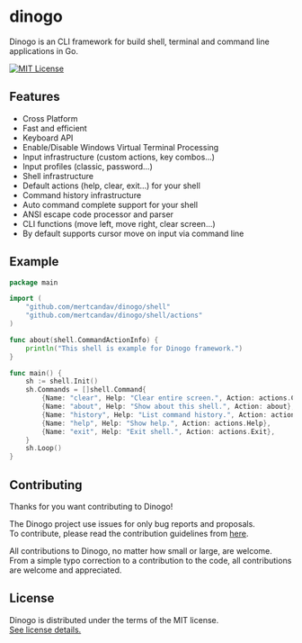 # dinogo
Dinogo is an CLI framework for build shell, terminal and command line applications in Go.

[![MIT License](https://img.shields.io/badge/license-MIT-blue.svg)](https://github.com/mertcandav/dinogo/blob/main/LICENSE)

<h2 id="features">Features</h2>

+ Cross Platform
+ Fast and efficient
+ Keyboard API
+ Enable/Disable Windows Virtual Terminal Processing
+ Input infrastructure (custom actions, key combos...)
+ Input profiles (classic, password...)
+ Shell infrastructure
+ Default actions (help, clear, exit...) for your shell
+ Command history infrastructure
+ Auto command complete support for your shell
+ ANSI escape code processor and parser
+ CLI functions (move left, move right, clear screen...)
+ By default supports cursor move on input via command line

<h2 id="example">Example</h2>

```go
package main

import (
	"github.com/mertcandav/dinogo/shell"
	"github.com/mertcandav/dinogo/shell/actions"
)

func about(shell.CommandActionInfo) {
	println("This shell is example for Dinogo framework.")
}

func main() {
	sh := shell.Init()
	sh.Commands = []shell.Command{
		{Name: "clear", Help: "Clear entire screen.", Action: actions.Clear},
		{Name: "about", Help: "Show about this shell.", Action: about},
		{Name: "history", Help: "List command history.", Action: actions.History},
		{Name: "help", Help: "Show help.", Action: actions.Help},
		{Name: "exit", Help: "Exit shell.", Action: actions.Exit},
	}
	sh.Loop()
}
```

<h2 id="goals">Contributing</h2>
Thanks for you want contributing to Dinogo!

The Dinogo project use issues for only bug reports and proposals. <br>
To contribute, please read the contribution guidelines from [here](https://github.com/mertcandav/dinogo/blob/main/CONTRIBUTING.md).

All contributions to Dinogo, no matter how small or large, are welcome. <br>
From a simple typo correction to a contribution to the code, all contributions are welcome and appreciated.

<h2 id="license">License</h2>

Dinogo is distributed under the terms of the MIT license. <br>
[See license details.](https://github.com/mertcandav/dinogo/blob/main/LICENSE)
